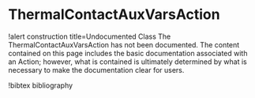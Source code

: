 <!-- MOOSE Documentation Stub: Remove this when content is added. -->

# ThermalContactAuxVarsAction

!alert construction title=Undocumented Class
The ThermalContactAuxVarsAction has not been documented. The content contained on this page
includes the basic documentation associated with an Action; however, what is contained is
ultimately determined by what is necessary to make the documentation clear for users.

<!-- !syntax description /ThermalContact/ThermalContactAuxVarsAction -->

<!-- !syntax parameters /ThermalContact/ThermalContactAuxVarsAction -->

!bibtex bibliography

